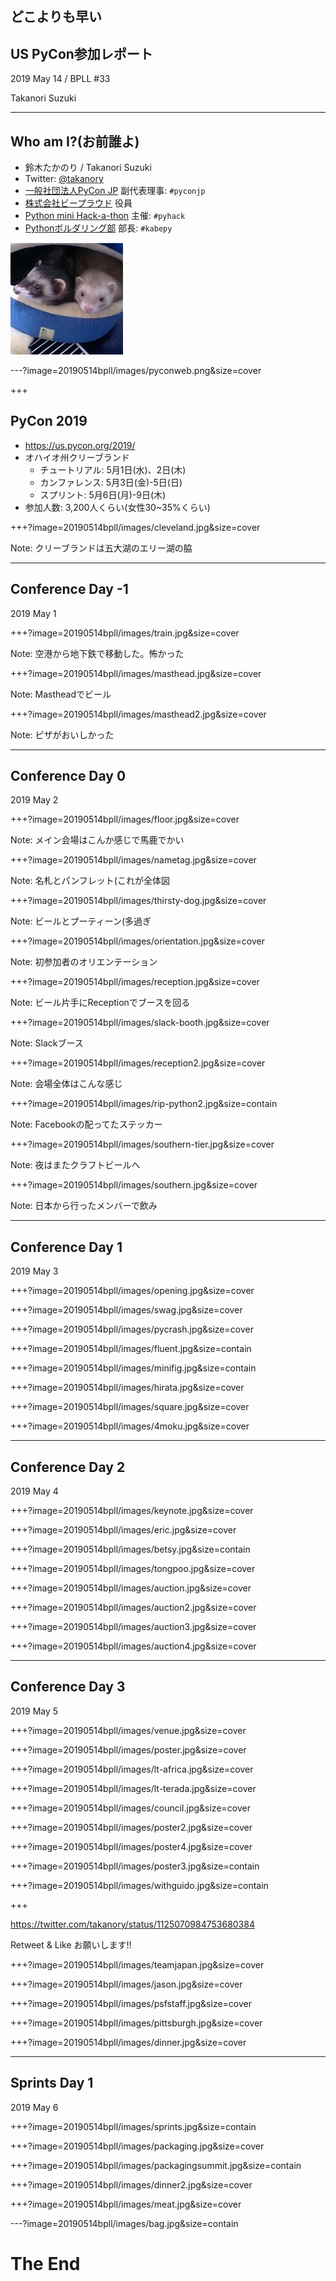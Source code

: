 ## どこよりも早い

## US PyCon参加レポート

2019 May 14 / BPLL #33

Takanori Suzuki

---

## Who am I?(お前誰よ)

* 鈴木たかのり / Takanori Suzuki
* Twitter: [@takanory](https://twitter.com/takanory)
* [一般社団法人PyCon JP](https://www.pycon.jp) 副代表理事: `#pyconjp`
* [株式会社ビープラウド](https://www.beproud.jp) 役員
* [Python mini Hack-a-thon](https://pyhack.connpass.com/) 主催: `#pyhack`
* [Pythonボルダリング部](https://kabepy.connpass.com/) 部長: `#kabepy`

![takanory](assets/images/kurokuri.jpg)

---?image=20190514bpll/images/pyconweb.png&size=cover

+++

## PyCon 2019

* https://us.pycon.org/2019/
* オハイオ州クリーブランド
  * チュートリアル: 5月1日(水)、2日(木)
  * カンファレンス: 5月3日(金)-5日(日)
  * スプリント: 5月6日(月)-9日(木)
* 参加人数: 3,200人くらい(女性30~35%くらい)

+++?image=20190514bpll/images/cleveland.jpg&size=cover

Note:
クリーブランドは五大湖のエリー湖の脇

---

## Conference Day -1

2019 May 1

+++?image=20190514bpll/images/train.jpg&size=cover

Note:
空港から地下鉄で移動した。怖かった

+++?image=20190514bpll/images/masthead.jpg&size=cover

Note:
Mastheadでビール

+++?image=20190514bpll/images/masthead2.jpg&size=cover

Note:
ピザがおいしかった

---

## Conference Day 0

2019 May 2

+++?image=20190514bpll/images/floor.jpg&size=cover

Note:
メイン会場はこんか感じで馬鹿でかい

+++?image=20190514bpll/images/nametag.jpg&size=cover

Note:
名札とパンフレット(これが全体図

+++?image=20190514bpll/images/thirsty-dog.jpg&size=cover

Note:
ビールとプーティーン(多過ぎ

+++?image=20190514bpll/images/orientation.jpg&size=cover

Note:
初参加者のオリエンテーション

+++?image=20190514bpll/images/reception.jpg&size=cover

Note:
ビール片手にReceptionでブースを回る

+++?image=20190514bpll/images/slack-booth.jpg&size=cover

Note:
Slackブース

+++?image=20190514bpll/images/reception2.jpg&size=cover

Note:
会場全体はこんな感じ

+++?image=20190514bpll/images/rip-python2.jpg&size=contain

Note:
Facebookの配ってたステッカー

+++?image=20190514bpll/images/southern-tier.jpg&size=cover

Note:
夜はまたクラフトビールへ

+++?image=20190514bpll/images/southern.jpg&size=cover

Note:
日本から行ったメンバーで飲み

---

## Conference Day 1

2019 May 3

+++?image=20190514bpll/images/opening.jpg&size=cover

+++?image=20190514bpll/images/swag.jpg&size=cover

+++?image=20190514bpll/images/pycrash.jpg&size=cover

+++?image=20190514bpll/images/fluent.jpg&size=contain

+++?image=20190514bpll/images/minifig.jpg&size=contain

+++?image=20190514bpll/images/hirata.jpg&size=cover

+++?image=20190514bpll/images/square.jpg&size=cover

+++?image=20190514bpll/images/4moku.jpg&size=cover

---

## Conference Day 2

2019 May 4

+++?image=20190514bpll/images/keynote.jpg&size=cover

+++?image=20190514bpll/images/eric.jpg&size=cover

+++?image=20190514bpll/images/betsy.jpg&size=contain

+++?image=20190514bpll/images/tongpoo.jpg&size=cover

+++?image=20190514bpll/images/auction.jpg&size=cover

+++?image=20190514bpll/images/auction2.jpg&size=cover

+++?image=20190514bpll/images/auction3.jpg&size=cover

+++?image=20190514bpll/images/auction4.jpg&size=cover

---

## Conference Day 3

2019 May 5

+++?image=20190514bpll/images/venue.jpg&size=cover

+++?image=20190514bpll/images/poster.jpg&size=cover

+++?image=20190514bpll/images/lt-africa.jpg&size=cover

+++?image=20190514bpll/images/lt-terada.jpg&size=cover

+++?image=20190514bpll/images/council.jpg&size=cover

+++?image=20190514bpll/images/poster2.jpg&size=cover

+++?image=20190514bpll/images/poster4.jpg&size=cover

+++?image=20190514bpll/images/poster3.jpg&size=contain

+++?image=20190514bpll/images/withguido.jpg&size=contain

+++

https://twitter.com/takanory/status/1125070984753680384

Retweet & Like お願いします!!


+++?image=20190514bpll/images/teamjapan.jpg&size=cover

+++?image=20190514bpll/images/jason.jpg&size=cover

+++?image=20190514bpll/images/psfstaff.jpg&size=cover

+++?image=20190514bpll/images/pittsburgh.jpg&size=cover

+++?image=20190514bpll/images/dinner.jpg&size=cover

---

## Sprints Day 1

2019 May 6

+++?image=20190514bpll/images/sprints.jpg&size=contain

+++?image=20190514bpll/images/packaging.jpg&size=cover

+++?image=20190514bpll/images/packagingsummit.jpg&size=contain

+++?image=20190514bpll/images/dinner2.jpg&size=cover

+++?image=20190514bpll/images/meat.jpg&size=cover

---?image=20190514bpll/images/bag.jpg&size=contain

# The End